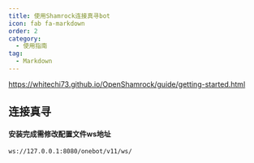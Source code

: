 ```yaml
---
title: 使用Shamrock连接真寻bot
icon: fab fa-markdown
order: 2
category:
  - 使用指南
tag:
  - Markdown
---
```


https://whitechi73.github.io/OpenShamrock/guide/getting-started.html

## 连接真寻

#### 安装完成需修改配置文件ws地址

```
ws://127.0.0.1:8080/onebot/v11/ws/
```